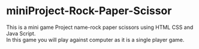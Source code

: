 # miniProject-Rock-Paper-Scissor
This is a mini game Project name-rock paper scissors using HTML CSS and Java Script.
<br>
In this game you will play against computer as it is a single player game.